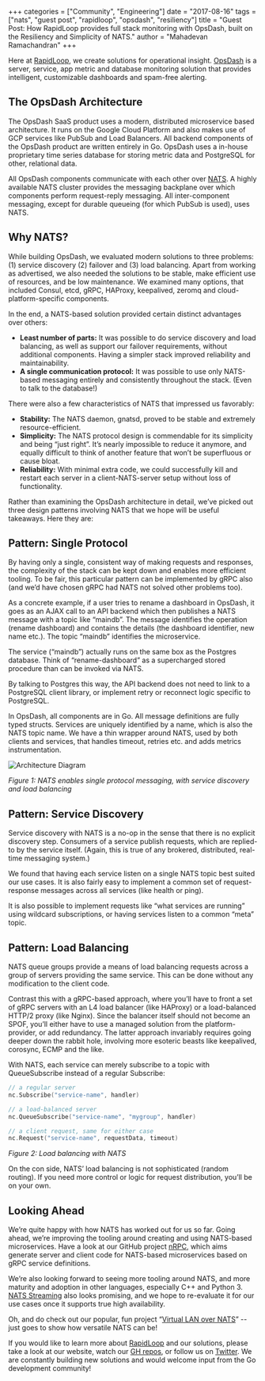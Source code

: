 +++
categories = ["Community", "Engineering"]
date = "2017-08-16"
tags = ["nats", "guest post", "rapidloop", "opsdash", "resiliency"]
title = "Guest Post: How RapidLoop provides full stack monitoring with OpsDash, built on the Resiliency and Simplicity of NATS."
author = "Mahadevan Ramachandran"
+++

Here at [RapidLoop](https://www.rapidloop.com/), we create solutions for operational insight. [OpsDash](https://www.opsdash.com/) is a server, service, app metric and database monitoring solution that provides intelligent, customizable dashboards and spam-free alerting.

## The OpsDash Architecture

The OpsDash SaaS product uses a modern, distributed microservice based architecture. It runs on the Google Cloud Platform and also makes use of GCP services like PubSub and Load Balancers. All backend components of the OpsDash product are written entirely in Go. OpsDash uses a in-house proprietary time series database for storing metric data and PostgreSQL for other, relational data.

All OpsDash components communicate with each other over [NATS](https://www.nats.io/). A highly available NATS cluster provides the messaging backplane over which components perform request-reply messaging. All inter-component messaging, except for durable queueing (for which PubSub is used), uses NATS.

## Why NATS?

While building OpsDash, we evaluated modern solutions to three problems: (1) service discovery (2) failover and (3) load balancing. Apart from working as advertised, we also needed the solutions to be stable, make efficient use of resources, and be low maintenance. We examined many options, that included Consul, etcd, gRPC, HAProxy, keepalived, zeromq and cloud-platform-specific components.

In the end, a NATS-based solution provided certain distinct advantages over others:

- **Least number of parts:** It was possible to do service discovery and load balancing, as well as support our failover requirements, without additional components. Having a simpler stack improved reliability and maintainability.
- **A single communication protocol:** It was possible to use only NATS-based messaging entirely and consistently throughout the stack. (Even to talk to the database!)

There were also a few characteristics of NATS that impressed us favorably:

- **Stability:** The NATS daemon, gnatsd, proved to be stable and extremely resource-efficient.
- **Simplicity:** The NATS protocol design is commendable for its simplicity and being “just right”. It’s nearly impossible to reduce it anymore, and equally difficult to think of another feature that won’t be superfluous or cause bloat.
- **Reliability:** With minimal extra code, we could successfully kill and restart each server in a client-NATS-server setup without loss of functionality.

Rather than examining the OpsDash architecture in detail, we’ve picked out three design patterns involving NATS that we hope will be useful takeaways. Here they are:

## Pattern: Single Protocol

By having only a single, consistent way of making requests and responses, the complexity of the stack can be kept down and enables more efficient tooling. To be fair, this particular pattern can be implemented by gRPC also (and we’d have chosen gRPC had NATS not solved other problems too).

As a concrete example, if a user tries to rename a dashboard in OpsDash, it goes as an AJAX call to an API backend which then publishes a NATS message with a topic like “maindb”. The message identifies the operation (rename dashboard) and contains the details (the dashboard identifier, new name etc.). The topic “maindb” identifies the microservice.

The service (“maindb”) actually runs on the same box as the Postgres database. Think of “rename-dashboard” as a supercharged stored procedure than can be invoked via NATS.

By talking to Postgres this way, the API backend does not need to link to a PostgreSQL client library, or implement retry or reconnect logic specific to PostgreSQL.

In OpsDash, all components are in Go. All message definitions are fully typed structs. Services are uniquely identified by a name, which is also the NATS topic name. We have a thin wrapper around NATS, used by both clients and services, that handles timeout, retries etc. and adds metrics instrumentation.

<div class="row">
  <div class="col-md-8 col-md-offset-2">
    <div class="thumbnail">
      <img class="img-responsive center-block" alt="Architecture Diagram" src="/img/blog/rapidloop-monitoring-with-opsdash-built-on-nats.png">
      <div class="caption">
        <p><em>Figure 1: NATS enables single protocol messaging, with service discovery and load balancing</em></p>
      </div>
    </div>
  </div>
</div>

## Pattern: Service Discovery

Service discovery with NATS is a no-op in the sense that there is no explicit discovery step. Consumers of a service publish requests, which are replied-to by the service itself. (Again, this is true of any brokered, distributed, real-time messaging system.)

We found that having each service listen on a single NATS topic best suited our use cases. It is also fairly easy to implement a common set of request-response messages across all services (like health or ping).

It is also possible to implement requests like “what services are running” using wildcard subscriptions, or having services listen to a common “meta” topic.

## Pattern: Load Balancing

NATS queue groups provide a means of load balancing requests across a group of servers providing the same service. This can be done without any modification to the client code.

Contrast this with a gRPC-based approach, where you’ll have to front a set of gRPC servers with an L4 load balancer (like HAProxy) or a load-balanced HTTP/2 proxy (like Nginx). Since the balancer itself should not become an SPOF, you’ll either have to use a managed solution from the platform-provider, or add redundancy. The latter approach invariably requires going deeper down the rabbit hole, involving more esoteric beasts like keepalived, corosync, ECMP and the like.

With NATS, each service can merely subscribe to a topic with QueueSubscribe instead of a regular Subscribe:

```go
// a regular server
nc.Subscribe("service-name", handler)

// a load-balanced server
nc.QueueSubscribe("service-name", "mygroup", handler)

// a client request, same for either case
nc.Request("service-name", requestData, timeout)
```
<em>Figure 2: Load balancing with NATS</em>

On the con side, NATS’ load balancing is not sophisticated (random routing). If you need more control or logic for request distribution, you’ll be on your own.

## Looking Ahead

We’re quite happy with how NATS has worked out for us so far. Going ahead, we’re improving the tooling around creating and using NATS-based microservices. Have a look at our GitHub project [nRPC](https://github.com/rapidloop/nrpc), which aims generate server and client code for NATS-based microservices based on gRPC service definitions.

We’re also looking forward to seeing more tooling around NATS, and more maturity and adoption in other languages, especially C++ and Python 3. [NATS Streaming](https://nats.io/documentation/streaming/nats-streaming-intro/) also looks promising, and we hope to re-evaluate it for our use cases once it supports true high availability.

Oh, and do check out our popular, fun project “[Virtual LAN over NATS](https://github.com/rapidloop/vlan-nats)” -- just goes to show how versatile NATS can be!

If you would like to learn more about [RapidLoop](https://www.rapidloop.com/) and our solutions, please take a look at our website, watch our [GH repos](https://github.com/rapidloop), or follow us on [Twitter](https://twitter.com/therapidloop). We are constantly building new solutions and would welcome input from the Go development community!
